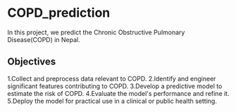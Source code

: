 # COPD_prediction
In this project, we predict the Chronic Obstructive Pulmonary Disease(COPD) in Nepal.


## Objectives

1.Collect and preprocess data relevant to COPD.
2.Identify and engineer significant features contributing to COPD.
3.Develop a predictive model to estimate the risk of COPD.
4.Evaluate the model's performance and refine it.
5.Deploy the model for practical use in a clinical or public health setting.
